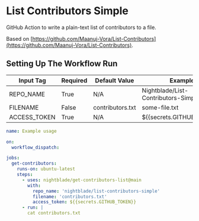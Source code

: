 # List Contributors Simple

GitHub Action to write a plain-text list of contributors to a file.

Based on [https://github.com/Maanuj-Vora/List-Contributors](https://github.com/Maanuj-Vora/List-Contributors).

## Setting Up The Workflow Run

| Input Tag    | Required | Default Value    | Example                             |
| ------------ | -------- | ---------------- | ----------------------------------- |
| REPO_NAME    | True     | N/A              | Nightblade/List-Contributors-Simple |
| FILENAME     | False    | contributors.txt | some-file.txt                       |
| ACCESS_TOKEN | True     | N/A              | ${{secrets.GITHUB_TOKEN}}           |

```yaml
name: Example usage

on:
  workflow_dispatch:

jobs:
  get-contributors:
    runs-on: ubuntu-latest
    steps:
      - uses: nightblade/get-contributors-list@main
        with:
          repo_name: 'nightblade/list-contributors-simple'
          filename: 'contributors.txt'
          access_token: ${{secrets.GITHUB_TOKEN}}
      - run: |
        cat contributors.txt
```
